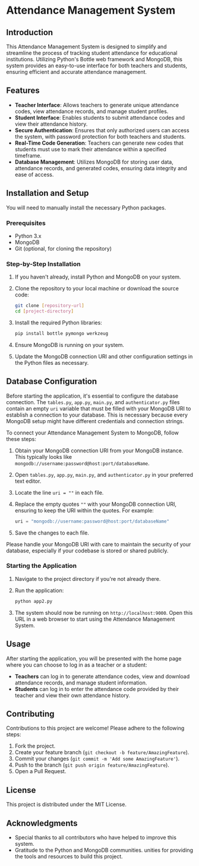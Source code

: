 # Attendance Management System

## Introduction

This Attendance Management System is designed to simplify and streamline the process of tracking student attendance for educational institutions. Utilizing Python's Bottle web framework and MongoDB, this system provides an easy-to-use interface for both teachers and students, ensuring efficient and accurate attendance management.

## Features

- **Teacher Interface**: Allows teachers to generate unique attendance codes, view attendance records, and manage student profiles.
- **Student Interface**: Enables students to submit attendance codes and view their attendance history.
- **Secure Authentication**: Ensures that only authorized users can access the system, with password protection for both teachers and students.
- **Real-Time Code Generation**: Teachers can generate new codes that students must use to mark their attendance within a specified timeframe.
- **Database Management**: Utilizes MongoDB for storing user data, attendance records, and generated codes, ensuring data integrity and ease of access.

## Installation and Setup

You will need to manually install the necessary Python packages.

### Prerequisites

- Python 3.x
- MongoDB
- Git (optional, for cloning the repository)

### Step-by-Step Installation

1. If you haven't already, install Python and MongoDB on your system.
2. Clone the repository to your local machine or download the source code:

   ```bash
   git clone [repository-url]
   cd [project-directory]
   ```

3. Install the required Python libraries:

   ```bash
   pip install bottle pymongo werkzeug
   ```

4. Ensure MongoDB is running on your system.
5. Update the MongoDB connection URI and other configuration settings in the Python files as necessary.

## Database Configuration

Before starting the application, it's essential to configure the database connection. The `tables.py`, `app.py`, `main.py`, and `authenticator.py` files contain an empty `uri` variable that must be filled with your MongoDB URI to establish a connection to your database. This is necessary because every MongoDB setup might have different credentials and connection strings. 

To connect your Attendance Management System to MongoDB, follow these steps:

1. Obtain your MongoDB connection URI from your MongoDB instance. This typically looks like `mongodb://username:password@host:port/databaseName`.

2. Open `tables.py`, `app.py`, `main.py`, and `authenticator.py` in your preferred text editor.

3. Locate the line `uri = ""` in each file.

4. Replace the empty quotes `""` with your MongoDB connection URI, ensuring to keep the URI within the quotes. For example:

   ```python
   uri = "mongodb://username:password@host:port/databaseName"
   ```

5. Save the changes to each file.

Please handle your MongoDB URI with care to maintain the security of your database, especially if your codebase is stored or shared publicly.

### Starting the Application

1. Navigate to the project directory if you're not already there.
2. Run the application:

   ```bash
   python app2.py
   ```

3. The system should now be running on `http://localhost:9000`. Open this URL in a web browser to start using the Attendance Management System.

## Usage

After starting the application, you will be presented with the home page where you can choose to log in as a teacher or a student:

- **Teachers** can log in to generate attendance codes, view and download attendance records, and manage student information.
- **Students** can log in to enter the attendance code provided by their teacher and view their own attendance history.

## Contributing

Contributions to this project are welcome! Please adhere to the following steps:

1. Fork the project.
2. Create your feature branch (`git checkout -b feature/AmazingFeature`).
3. Commit your changes (`git commit -m 'Add some AmazingFeature'`).
4. Push to the branch (`git push origin feature/AmazingFeature`).
5. Open a Pull Request.

## License

This project is distributed under the MIT License.

## Acknowledgments

- Special thanks to all contributors who have helped to improve this system.
- Gratitude to the Python and MongoDB communities.
unities for providing the tools and resources to build this project.

